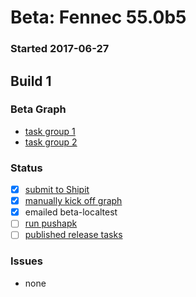 # Beta: Fennec 55.0b5

### Started 2017-06-27

## Build 1

### Beta Graph
- [task group 1](https://tools.taskcluster.net/push-inspector/#/xGcbmWJsTdyDBHYfhbz6Ug)
- [task group 2](https://tools.taskcluster.net/push-inspector/#/iB1igwVmSTW7i4wCk9eV3g)

### Status
- [x] [submit to Shipit](https://wiki.mozilla.org/Release:Release_Automation_on_Mercurial:Starting_a_Release#Submit_to_Ship_It)
- [x] [manually kick off graph](https://github.com/mozilla/releasewarrior/blob/master/how-tos/fennec-temp-relpro.md#start-off-the-fennec-graph)
- [x] emailed beta-localtest
- [ ] [run pushapk](https://github.com/mozilla/releasewarrior/blob/master/how-tos/fennec-temp-relpro.md#run-pushapk-manually)
- [ ] [published release tasks](https://wiki.mozilla.org/Release:Release_Automation_on_Mercurial:Updates_through_Shipping#Post-release_tasks)

### Issues
- none


